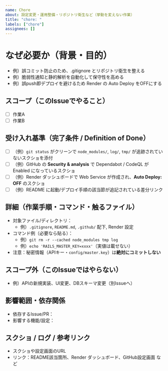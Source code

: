 ```yaml
---
name: Chore
about: 設定変更・運用整備・リポジトリ衛生など（挙動を変えない作業）
title: "chore: "
labels: ["chore"]
assignees: []
---
```


<!--
======================== ガイド（作成後も残してOK / 画面では非表示） ========================

■ これは何用？
- アプリの“仕様やユーザー価値”は変えず、開発や運用を整える作業に使うテンプレです。
  例：.gitignore整備、Dependabot/CodeQLの有効化、Renderの設定、README追記、エディタ設定、Linter導入 等

■ タイトル例（先頭に 'chore: '）
- chore: リポジトリ衛生（.gitignore整備・不要追跡の解除）
- chore: Dependabot と CodeQL を有効化
- chore: Render Webサービス作成（Auto Deploy OFF）
- chore: README に起動手順とライセンスを追記
- chore: RAILS_MASTER_KEY をRenderに登録しcredentials方針を確立

■ ブランチ名（kebab-case）
- chore/repo-hygiene
- chore/enable-dependabot-codeql
- chore/render-web-service
- chore/readme-setup-section
- chore/credentials-policy

■ コミット例（Conventional Commits 推奨）
- chore(repo): add rails+node .gitignore and remove tracked junk
- chore(security): enable Dependabot security updates
- chore(ci): set up CodeQL for Ruby
- chore(infra): create Render web service and disable auto deploy
- chore(docs): update README with setup and license links

■ “choreとfeatの線引き”
- ユーザーから見える挙動が増える/変わる → feat
- 仕様は同じで内部構造だけ整理        → refactor
- 速度だけ上がる（仕様は同じ）        → perf
- バグ修正                               → fix
- 文書だけ                               → docs
- CI定義                                  → ci
- ビルド/依存/パッケージ                 → build
- インフラ（Render/DB/監視）             → infra（※迷ったらchoreでも可）

■ 受け入れ基準のコツ
- “何を見れば完了と判断できるか”を **URL / コマンド結果 / スクショ / 設定の差分** で書く
- レビュワー（未来の自分）がクリック/実行して即座に確認できる表現にする
===============================================================================================
-->

# なぜ必要か（背景・目的）
- 例）誤コミット防止のため、.gitignore とリポジトリ衛生を整える
- 例）脆弱性通知と静的解析を自動化して保守性を高める
- 例）誤push即デプロイを避けるため Render の Auto Deploy をOFFにする

## スコープ（このIssueでやること）
- [ ] 作業A
- [ ] 作業B

## 受け入れ基準（完了条件 / Definition of Done）
- [ ] （例）`git status` がクリーンで `node_modules/`, `log/`, `tmp/` が追跡されていないスクショを添付
- [ ] （例）GitHub の **Security & analysis** で Dependabot / CodeQL が Enabled になっているスクショ
- [ ] （例）Render ダッシュボードで Web Service が作成され、**Auto Deploy: OFF** のスクショ
- [ ] （例）README に起動/デプロイ手順の該当節が追記されている差分リンク

## 詳細（作業手順・コマンド・触るファイル）
- 対象ファイル/ディレクトリ：  
  - 例）`.gitignore`, `README.md`, `.github/` 配下, Render 設定
- コマンド例（必要なら貼る）：  
  - 例）`git rm -r --cached node_modules tmp log`  
  - 例）`echo 'RAILS_MASTER_KEY=xxxx'`（実値は載せない）
- 注意：秘密情報（APIキー・`config/master.key`）は**絶対にコミットしない**

## スコープ外（このIssueではやらない）
- 例）APIの新規実装、UI変更、DBスキーマ変更（別Issueへ）

## 影響範囲・依存関係
- 依存するIssue/PR：  
- 影響する機能/設定：  

## スクショ / ログ / 参考リンク
- スクショや設定画面のURL
- リンク：README該当箇所、Render ダッシュボード、GitHub設定画面 など

<!--
============================== よくあるchoreの“雛形” ==============================

【雛形1】.gitignore整備＆不要追跡解除
- ブランチ: chore/repo-hygiene
- やること:
  - rails+node向け .gitignore を追加
  - 既に追跡中の不要物をキャッシュから外す（例：log/*, tmp/*, node_modules/）
  - 秘密物が履歴にないか確認（config/master.key, .env*）
- コミット例:
  - chore(repo): add rails+node .gitignore
  - chore(repo): untrack log/, tmp/, node_modules/ and cleanup
- 受け入れ基準:
  - `git status` がクリーン
  - PR差分に秘密ファイルが含まれていない

【雛形2】Dependabot / CodeQL 有効化
- ブランチ: chore/enable-dependabot-codeql
- やること:
  - Settings > Security & analysis で Dependabot security updates を Enable
  - Code scanning > CodeQL を Ruby で Set up
- コミット例:
  - chore(security): enable Dependabot security updates
  - chore(ci): set up CodeQL (ruby)
- 受け入れ基準:
  - Security タブで両方 Enabled のスクショ

【雛形3】Render Webサービス作成（Auto Deploy OFF）
- ブランチ: chore/render-web-service
- やること:
  - GitHub Private リポを Render に接続
  - Auto Deploy を OFF
  - Health Check Path は後で `/up` を設定予定（メモ）
- コミット例:
  - chore(infra): create Render web service and disable auto deploy
- 受け入れ基準:
  - Render ダッシュボードのスクショ（サービスが作成され、Auto Deploy OFF）

【雛形4】RAILS_MASTER_KEY 方針と登録
- ブランチ: chore/credentials-policy
- やること:
  - `bin/rails credentials:edit` で master.key 作成（コミットしない）
  - Render > Environment に `RAILS_MASTER_KEY` を登録
  - README の Config 節に“秘密は環境変数で管理”を追記
- コミット例:
  - chore(docs): add credentials policy to README
- 受け入れ基準:
  - Render 環境変数のスクショ（値は黒塗り）と README の差分

【雛形5】README の最小整備
- ブランチ: chore/readme-setup
- やること:
  - 概要/技術スタック/起動手順/デプロイ方針/ライセンス/注意書き を追記
- コミット例:
  - chore(docs): update README with setup & deploy sections
- 受け入れ基準:
  - READMEの該当章が存在し、手順で実際に起動できる
===================================================================================
-->
